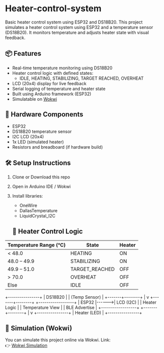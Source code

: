 # Heater-control-system
Basic heater control system using ESP32 and DS18B20.
This project simulates a heater control system using ESP32 and a temperature sensor (DS18B20). It monitors temperature and adjusts heater state with visual feedback.

## 📦 Features

- Real-time temperature monitoring using DS18B20
- Heater control logic with defined states:
  - IDLE, HEATING, STABILIZING, TARGET REACHED, OVERHEAT
- LCD (20x4) display for live feedback
- Serial logging of temperature and heater state
- Built using Arduino framework (ESP32)
-  Simulatable on [Wokwi](https://wokwi.com)

 ## 🔌 Hardware Components

- ESP32
- DS18B20 temperature sensor
- I2C LCD (20x4)
- 1x LED (simulated heater)
- Resistors and breadboard (if hardware build)

 ## 🛠️ Setup Instructions

1. Clone or Download this repo
2. Open in Arduino IDE / Wokwi
3. Install libraries:
   - OneWire
   - DallasTemperature
   - LiquidCrystal_I2C

   ## 🚦 Heater Control Logic

| Temperature Range (°C) | State            | Heater     |
|------------------------|------------------|------------|
| < 48.0                 | HEATING          | ON         |
| 48.0 – 49.9            | STABILIZING      | ON         |
| 49.9 – 51.0            | TARGET_REACHED   | OFF        |
| > 70.0                 | OVERHEAT         | OFF        |
| Else                   | IDLE             | OFF        |

+----------------+
|  DS18B20       |
| (Temp Sensor)  |
+-------+--------+
        |
        v
+-------+--------+       +------------------+
|     ESP32      |------>| LCD (I2C)        |
|  Heater Logic  |       | Temperature View |
|  BLE Advertise |       +------------------+
+-------+--------+
        |
        v
+----------------+
| Heater (LED)   |
+----------------+


## 🧪 Simulation (Wokwi)

You can simulate this project online via Wokwi. Link:  
👉 [Wokwi Simulation](https://wokwi.com/projects/436898967308438529)
